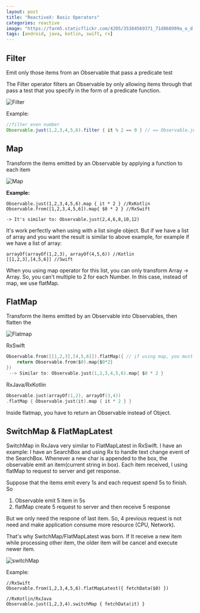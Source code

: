 ```yaml
---
layout: post
title: "ReactiveX: Basic Operators"
categories: reactive
image: "https://farm5.staticflickr.com/4205/35384569371_71d868999a_o_d.jpg"
tags: [android, java, kotlin, swift, rx]
---
```


## Filter
Emit only those items from an Observable that pass a predicate test

The Filter operator filters an Observable by only allowing items through that pass a test that you specify in the form of a predicate function.

<!--more-->

<img class="post-image" src="https://qiita-image-store.s3.amazonaws.com/0/59803/ea70f5e1-567b-75cf-6043-71fd27d7387e.png" alt="Filter"/>

Example:

```java
//filter even number
Observable.just(1,2,3,4,5,6).filter { it % 2 == 0 } // == Observable.just(2,4,6)
```

## Map
Transform the items emitted by an Observable by applying a function to each item

<img class="post-image" src="https://i.stack.imgur.com/P6C2t.png" alt="Map"/>

**Example:**

```
Observable.just(1,2,3,4,5,6).map { it * 2 } //RxKotlin
Observable.from([1,2,3,4,5,6]).map{ $0 * 2 } //RxSwift

-> It's similar to: Observable.just(2,4,6,8,10,12)
```
It's work perfectly when using with a list single object. But if we have a list of array and you want the result is similar to above example, for example if we have a list of array: 

```
arrayOf(arrayOf(1,2,3), arrayOf(4,5,6)) //Kotlin
[[1,2,3],[4,5,6]] //Swift
```

When you using map operator for this list, you can only transform Array -> Array. So, you can't multiple to 2 for each Number. In this case, instead of map, we use flatMap.
## FlatMap
Transform the items emitted by an Observable into Observables, then flatten the

<img class="post-image" src="http://reactivex.io/documentation/operators/images/flatMap.c.png" alt="Flatmap"/>

RxSwift

```swift
Observable.from([[1,2,3],[4,5,6]]).flatMap({ // if using map, you must return array
    return Observable.from($0).map{$0*2}
})
 --> Similar to: Observable.just(1,2,3,4,5,6).map{ $0 * 2 }
```

RxJava/RxKotlin

```kotlin
Observable.just(arrayOf(1,2), arrayOf(3,4))
.flatMap { Observable.just(it).map { it * 2 } }
```

Inside flatmap, you have to return an Observable instead of Object.


## SwitchMap & FlatMapLatest
SwitchMap in RxJava very similar to FlatMapLatest in RxSwift.
I have an example: I have an SearchBox and using Rx to handle text change event of the SearchBox. Whenever a new char is appended to the box, the observable emit an item(current string in box). Each item received, I using flatMap to request to server and get response. 

Suppose that the items emit every 1s and each request spend 5s to finish. So

1. Observable emit 5 item in 5s 
2. flatMap create 5 request to server and then receive 5 response

But we only need the respone of last item. So, 4 previous request is not need and make application consume more resource (CPU, Network).

That's why SwitchMap/FlatMapLatest was born. If It receive a new item while processing other item, the older item will be cancel and execute newer item.

<img class="post-image" src="https://i.stack.imgur.com/Tn8KA.png" alt="switchMap" />

Example:

```
//RxSwift
Observable.from(1,2,3,4,5,6).flatMapLatest({ fetchData($0) })

//RxKotlin/RxJava
Observable.just(1,2,3,4).switchMap { fetchData(it) }
```
